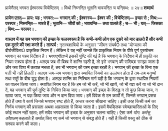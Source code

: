 प्रायेणैतद् भगवत ईश्वरस्य विचेष्टितम् । मिथो निघ्ननि्त भूतानि भावयनि्त च यनि्मथ: ॥ २४॥ **शब्दार्थ** 

**प्रायेण एतत्—** **प्राय: यह** **; भगवत:—** **भगवान् की** **; ईश्वरस्य—** **ईश्वर की** **; विचेष्टितम्—** **इच्छा से** **; मिथ:—** **परस्पर** **; निघ्ननि्त—** **मारते हैं** **; भूतानि—** **जीवों को** **; भावयन्ति—** **तथा पालते हैं** **; च—** **भी** **; यत्—** **जिसका** **; मिथ:—** **परस्पर।** **.** 

**वास्तव में यह सब भगवान् की इच्छा के फलस्वरूप है कि कभी-कभी लोग एक दूसरे को** **मार डालते हैं और कभी एक दूसरे की रक्षा करते हैं।** **तात्पर्य** : नृतत्त्वशाषियों के अनुसार 'जीवन संघर्षÓ तथा 'योग्यतम की दीर्घजीविताÓ प्राकृतिक नियम हैं। लेकिन वे यह नहीं जानते कि प्राकृतिक नियम के पीछे पूर्ण पुरुषोत्तम भगवान् का परम निर्देशन है। *भगवद्गीता* में इसकी पुष्टि की गई है कि भगवान् के निर्देशन में ही प्रकृति का नियम सश्पन्न होता है। अतएव जब भी विश्व में शान्ति रहती है, तो इसे भगवान् की सदिच्छा समझा जाता है और जब विश्व में उत्पात मचता है, तब भी भगवान् की परम इच्छा रहती है। भगवान् की इच्छा के बिना एक पत्ती भी नहीं हिलती। अतएव जब-जब भगवान् द्वारा स्थापित नियमों का उल्लंघन होता है तब-तब मनुष्यों तथा राष्ट्रों के बीच युद्ध होता है। अतएव शान्ति का निश्चित मार्ग यही है कि भगवान् के द्वारा स्थापित नियमों का पालन किया जाय। स्थापित नियम यह है कि हम जो भी करें, जो भी खायें, जो भी यज्ञ करें या जो भी दान दें, वह भगवान् की पूर्ण तुष्टि के निमित्त किया जाए। भगवान् की इच्छा के विरुद्ध न तो कुछ किया जाय, न खाया जाय, न यज्ञ किया जाय और न दान दिया जाय। हमें विवेक से उन कार्यों में, जिनसे भगवान् प्रसन्न होते हैं तथा वे कार्य जिनसे भगवान् रुष्ट होते हैं, अन्तर करना सीखना चाहिए। इसी तरह किसी कर्म का निर्णय भगवान् की प्रसन्नता अथवा अप्रसन्नता से किया जाता है। इसमें वैयकि्तक स्वेच्छाचारिताओं के लिए कोई स्थान नहीं रहता; हमें सदैव भगवान् की इच्छा के अनुसार चलना चाहिए। ऐसा कर्म *योग: कर्मसु कौशलम्* कहलाते हैं अर्थात् किए गए कर्म जो भगवान् से संबद्ध होते हैं। यही है किसी वस्तु को ठीक से सश्पन्न करने की कला। 